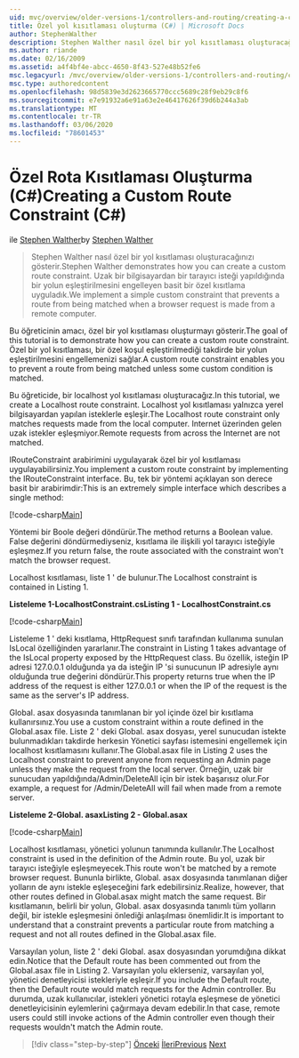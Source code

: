 ```yaml
---
uid: mvc/overview/older-versions-1/controllers-and-routing/creating-a-custom-route-constraint-cs
title: Özel yol kısıtlaması oluşturma (C#) | Microsoft Docs
author: StephenWalther
description: Stephen Walther nasıl özel bir yol kısıtlaması oluşturacağınızı gösterir. Bir yolun w ile eşleştirilmesini engelleyen basit bir özel kısıtlama uyguladık...
ms.author: riande
ms.date: 02/16/2009
ms.assetid: a4f4bf4e-abcc-4650-8f43-527e48b52fe6
msc.legacyurl: /mvc/overview/older-versions-1/controllers-and-routing/creating-a-custom-route-constraint-cs
msc.type: authoredcontent
ms.openlocfilehash: 98d5839e3d2623665770ccc5689c28f9eb29c8f6
ms.sourcegitcommit: e7e91932a6e91a63e2e46417626f39d6b244a3ab
ms.translationtype: MT
ms.contentlocale: tr-TR
ms.lasthandoff: 03/06/2020
ms.locfileid: "78601453"
---
```

# <a name="creating-a-custom-route-constraint-c"></a><span data-ttu-id="fcf5f-104">Özel Rota Kısıtlaması Oluşturma (C#)</span><span class="sxs-lookup"><span data-stu-id="fcf5f-104">Creating a Custom Route Constraint (C#)</span></span>

<span data-ttu-id="fcf5f-105">ile [Stephen Walther](https://github.com/StephenWalther)</span><span class="sxs-lookup"><span data-stu-id="fcf5f-105">by [Stephen Walther](https://github.com/StephenWalther)</span></span>

> <span data-ttu-id="fcf5f-106">Stephen Walther nasıl özel bir yol kısıtlaması oluşturacağınızı gösterir.</span><span class="sxs-lookup"><span data-stu-id="fcf5f-106">Stephen Walther demonstrates how you can create a custom route constraint.</span></span> <span data-ttu-id="fcf5f-107">Uzak bir bilgisayardan bir tarayıcı isteği yapıldığında bir yolun eşleştirilmesini engelleyen basit bir özel kısıtlama uyguladık.</span><span class="sxs-lookup"><span data-stu-id="fcf5f-107">We implement a simple custom constraint that prevents a route from being matched when a browser request is made from a remote computer.</span></span>

<span data-ttu-id="fcf5f-108">Bu öğreticinin amacı, özel bir yol kısıtlaması oluşturmayı gösterir.</span><span class="sxs-lookup"><span data-stu-id="fcf5f-108">The goal of this tutorial is to demonstrate how you can create a custom route constraint.</span></span> <span data-ttu-id="fcf5f-109">Özel bir yol kısıtlaması, bir özel koşul eşleştirilmediği takdirde bir yolun eşleştirilmesini engellemenizi sağlar.</span><span class="sxs-lookup"><span data-stu-id="fcf5f-109">A custom route constraint enables you to prevent a route from being matched unless some custom condition is matched.</span></span>

<span data-ttu-id="fcf5f-110">Bu öğreticide, bir localhost yol kısıtlaması oluşturacağız.</span><span class="sxs-lookup"><span data-stu-id="fcf5f-110">In this tutorial, we create a Localhost route constraint.</span></span> <span data-ttu-id="fcf5f-111">Localhost yol kısıtlaması yalnızca yerel bilgisayardan yapılan isteklerle eşleşir.</span><span class="sxs-lookup"><span data-stu-id="fcf5f-111">The Localhost route constraint only matches requests made from the local computer.</span></span> <span data-ttu-id="fcf5f-112">Internet üzerinden gelen uzak istekler eşleşmiyor.</span><span class="sxs-lookup"><span data-stu-id="fcf5f-112">Remote requests from across the Internet are not matched.</span></span>

<span data-ttu-id="fcf5f-113">IRouteConstraint arabirimini uygulayarak özel bir yol kısıtlaması uygulayabilirsiniz.</span><span class="sxs-lookup"><span data-stu-id="fcf5f-113">You implement a custom route constraint by implementing the IRouteConstraint interface.</span></span> <span data-ttu-id="fcf5f-114">Bu, tek bir yöntemi açıklayan son derece basit bir arabirimdir:</span><span class="sxs-lookup"><span data-stu-id="fcf5f-114">This is an extremely simple interface which describes a single method:</span></span>

[!code-csharp[Main](creating-a-custom-route-constraint-cs/samples/sample1.cs)]

<span data-ttu-id="fcf5f-115">Yöntemi bir Boole değeri döndürür.</span><span class="sxs-lookup"><span data-stu-id="fcf5f-115">The method returns a Boolean value.</span></span> <span data-ttu-id="fcf5f-116">False değerini döndürmediyseniz, kısıtlama ile ilişkili yol tarayıcı isteğiyle eşleşmez.</span><span class="sxs-lookup"><span data-stu-id="fcf5f-116">If you return false, the route associated with the constraint won't match the browser request.</span></span>

<span data-ttu-id="fcf5f-117">Localhost kısıtlaması, liste 1 ' de bulunur.</span><span class="sxs-lookup"><span data-stu-id="fcf5f-117">The Localhost constraint is contained in Listing 1.</span></span>

<span data-ttu-id="fcf5f-118">**Listeleme 1-LocalhostConstraint.cs**</span><span class="sxs-lookup"><span data-stu-id="fcf5f-118">**Listing 1 - LocalhostConstraint.cs**</span></span>

[!code-csharp[Main](creating-a-custom-route-constraint-cs/samples/sample2.cs)]

<span data-ttu-id="fcf5f-119">Listeleme 1 ' deki kısıtlama, HttpRequest sınıfı tarafından kullanıma sunulan IsLocal özelliğinden yararlanır.</span><span class="sxs-lookup"><span data-stu-id="fcf5f-119">The constraint in Listing 1 takes advantage of the IsLocal property exposed by the HttpRequest class.</span></span> <span data-ttu-id="fcf5f-120">Bu özellik, isteğin IP adresi 127.0.0.1 olduğunda ya da isteğin IP 'si sunucunun IP adresiyle aynı olduğunda true değerini döndürür.</span><span class="sxs-lookup"><span data-stu-id="fcf5f-120">This property returns true when the IP address of the request is either 127.0.0.1 or when the IP of the request is the same as the server's IP address.</span></span>

<span data-ttu-id="fcf5f-121">Global. asax dosyasında tanımlanan bir yol içinde özel bir kısıtlama kullanırsınız.</span><span class="sxs-lookup"><span data-stu-id="fcf5f-121">You use a custom constraint within a route defined in the Global.asax file.</span></span> <span data-ttu-id="fcf5f-122">Liste 2 ' deki Global. asax dosyası, yerel sunucudan istekte bulunmadıkları takdirde herkesin Yönetici sayfası istemesini engellemek için localhost kısıtlamasını kullanır.</span><span class="sxs-lookup"><span data-stu-id="fcf5f-122">The Global.asax file in Listing 2 uses the Localhost constraint to prevent anyone from requesting an Admin page unless they make the request from the local server.</span></span> <span data-ttu-id="fcf5f-123">Örneğin, uzak bir sunucudan yapıldığında/Admin/DeleteAll için bir istek başarısız olur.</span><span class="sxs-lookup"><span data-stu-id="fcf5f-123">For example, a request for /Admin/DeleteAll will fail when made from a remote server.</span></span>

<span data-ttu-id="fcf5f-124">**Listeleme 2-Global. asax**</span><span class="sxs-lookup"><span data-stu-id="fcf5f-124">**Listing 2 - Global.asax**</span></span>

[!code-csharp[Main](creating-a-custom-route-constraint-cs/samples/sample3.cs)]

<span data-ttu-id="fcf5f-125">Localhost kısıtlaması, yönetici yolunun tanımında kullanılır.</span><span class="sxs-lookup"><span data-stu-id="fcf5f-125">The Localhost constraint is used in the definition of the Admin route.</span></span> <span data-ttu-id="fcf5f-126">Bu yol, uzak bir tarayıcı isteğiyle eşleşmeyecek.</span><span class="sxs-lookup"><span data-stu-id="fcf5f-126">This route won't be matched by a remote browser request.</span></span> <span data-ttu-id="fcf5f-127">Bununla birlikte, Global. asax dosyasında tanımlanan diğer yolların de aynı istekle eşleşeceğini fark edebilirsiniz.</span><span class="sxs-lookup"><span data-stu-id="fcf5f-127">Realize, however, that other routes defined in Global.asax might match the same request.</span></span> <span data-ttu-id="fcf5f-128">Bir kısıtlamanın, belirli bir yolun, Global. asax dosyasında tanımlı tüm yolların değil, bir istekle eşleşmesini önlediği anlaşılması önemlidir.</span><span class="sxs-lookup"><span data-stu-id="fcf5f-128">It is important to understand that a constraint prevents a particular route from matching a request and not all routes defined in the Global.asax file.</span></span>

<span data-ttu-id="fcf5f-129">Varsayılan yolun, liste 2 ' deki Global. asax dosyasından yorumdığına dikkat edin.</span><span class="sxs-lookup"><span data-stu-id="fcf5f-129">Notice that the Default route has been commented out from the Global.asax file in Listing 2.</span></span> <span data-ttu-id="fcf5f-130">Varsayılan yolu eklerseniz, varsayılan yol, yönetici denetleyicisi istekleriyle eşleşir.</span><span class="sxs-lookup"><span data-stu-id="fcf5f-130">If you include the Default route, then the Default route would match requests for the Admin controller.</span></span> <span data-ttu-id="fcf5f-131">Bu durumda, uzak kullanıcılar, istekleri yönetici rotayla eşleşmese de yönetici denetleyicisinin eylemlerini çağırmaya devam edebilir.</span><span class="sxs-lookup"><span data-stu-id="fcf5f-131">In that case, remote users could still invoke actions of the Admin controller even though their requests wouldn't match the Admin route.</span></span>

> [!div class="step-by-step"]
> <span data-ttu-id="fcf5f-132">[Önceki](creating-a-route-constraint-cs.md)
> [İleri](asp-net-mvc-controller-overview-vb.md)</span><span class="sxs-lookup"><span data-stu-id="fcf5f-132">[Previous](creating-a-route-constraint-cs.md)
[Next](asp-net-mvc-controller-overview-vb.md)</span></span>
